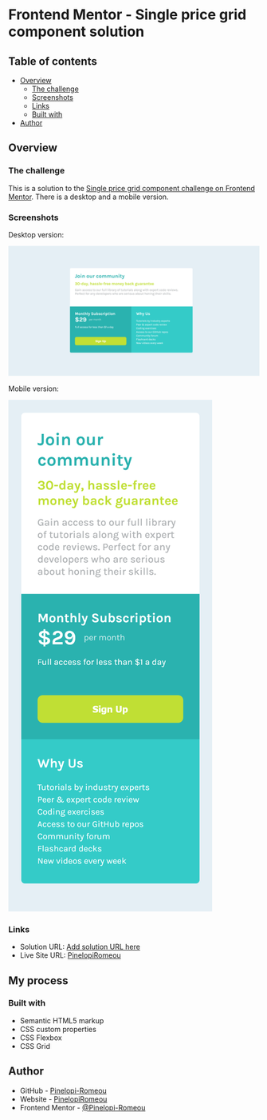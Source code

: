 # Frontend Mentor - Single price grid component solution

## Table of contents

- [Overview](#overview)
  - [The challenge](#the-challenge)
  - [Screenshots](#screenshots)
  - [Links](#links)
  - [Built with](#built-with)
- [Author](#author)

## Overview

### The challenge

This is a solution to the [Single price grid component challenge on Frontend Mentor](https://www.frontendmentor.io/challenges/single-price-grid-component-5ce41129d0ff452fec5abbbc). There is a desktop and a mobile version.

### Screenshots

Desktop version:

![](./screenshots/single-deskop.png)

Mobile version:

![](./screenshots/single-mobile.png)

### Links

- Solution URL: [Add solution URL here](https://your-solution-url.com)
- Live Site URL: [PinelopiRomeou](https://pinelopi-romeou.netlify.app/)

## My process

### Built with

- Semantic HTML5 markup
- CSS custom properties
- CSS Flexbox
- CSS Grid

## Author

- GitHub - [Pinelopi-Romeou](https://github.com/Pinelopi-Romeou)
- Website - [PinelopiRomeou](https://pinelopi-romeou.netlify.app/)
- Frontend Mentor - [@Pinelopi-Romeou](https://www.frontendmentor.io/profile/Pinelopi-Romeou)